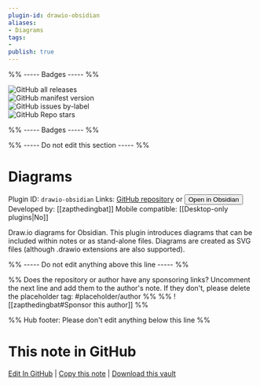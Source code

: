 ```yaml
---
plugin-id: drawio-obsidian
aliases:
- Diagrams
tags: 
- 
publish: true
---
```


%% ----- Badges ----- %%

![GitHub all releases](https://img.shields.io/github/downloads/zapthedingbat/drawio-obsidian/total?color=573E7A&logo=github&style=for-the-badge)   
![GitHub manifest version](https://img.shields.io/github/manifest-json/v/zapthedingbat/drawio-obsidian?color=573E7A&logo=github&style=for-the-badge)   
![GitHub issues by-label](https://img.shields.io/github/issues/zapthedingbat/drawio-obsidian/help%20wanted?color=573E7A&logo=github&style=for-the-badge)   
![GitHub Repo stars](https://img.shields.io/github/stars/zapthedingbat/drawio-obsidian?color=573E7A&logo=github&style=for-the-badge)

%% ----- Badges ----- %%

%% ----- Do not edit this section ----- %%

# Diagrams

Plugin ID: `drawio-obsidian`
Links: [GitHub repository](https://github.com/zapthedingbat/drawio-obsidian) or [<button id=HH>Open in Obsidian</button>](obsidian://show-plugin?id=drawio-obsidian)
Developed by: [[zapthedingbat]]
Mobile compatible: [[Desktop-only plugins|No]]

Draw.io diagrams for Obsidian. This plugin introduces diagrams that can be included within notes or as stand-alone files. Diagrams are created as SVG files (although .drawio extensions are also supported).

%% ----- Do not edit anything above this line ----- %% 

%% Does the repository or author have any sponsoring links? Uncomment the next line and add them to the author's note. If they don't, please delete the placeholder tag: #placeholder/author %%
%% ![[zapthedingbat#Sponsor this author]] %%

%% Hub footer: Please don't edit anything below this line %%

# This note in GitHub

<span class="git-footer">[Edit In GitHub](https://github.dev/obsidian-community/obsidian-hub/blob/main/02%20-%20Community%20Expansions/02.05%20All%20Community%20Expansions/Plugins/drawio-obsidian.md "git-hub-edit-note") | [Copy this note](https://raw.githubusercontent.com/obsidian-community/obsidian-hub/main/02%20-%20Community%20Expansions/02.05%20All%20Community%20Expansions/Plugins/drawio-obsidian.md "git-hub-copy-note") | [Download this vault](https://github.com/obsidian-community/obsidian-hub/archive/refs/heads/main.zip "git-hub-download-vault") </span>
